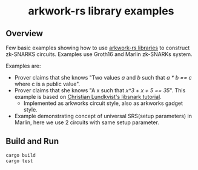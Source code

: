 <h1 align="center">arkwork-rs library examples</h1>

## Overview

Few basic examples showing how to use [arkwork-rs libraries](https://github.com/arkworks-rs) to construct zk-SNARKS circuits. Examples use Groth16 and Marlin zk-SNARKs system.

Examples are:
* Prover claims that she knows "Two values *a* and *b* such that *a * b == c* where c is a public value".
* Prover claims that she knows "A x such that *x^3 + x + 5 == 35*". This example is based on [Christian Lundkvist's libsnark tutorial](https://github.com/christianlundkvist/libsnark-tutorial).
    * Implemented as arkworks circuit style, also as arkworks gadget style.
* Example demonstrating concept of universal SRS(setup parameters) in Marlin, here we use 2 circuits with same setup parameter.

## Build and Run
```sh
cargo build
cargo test
```

